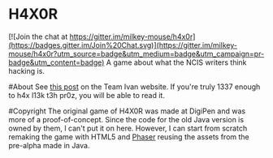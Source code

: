 # H4X0R

[![Join the chat at https://gitter.im/milkey-mouse/h4x0r](https://badges.gitter.im/Join%20Chat.svg)](https://gitter.im/milkey-mouse/h4x0r?utm_source=badge&utm_medium=badge&utm_campaign=pr-badge&utm_content=badge)
A game about what the NCIS writers think hacking is.

#About
See [this post](http://team-ivan.com/blog/2015/08/15/ubcrshyyl-lbhyy-pngpu-ba-rot13/) on the Team Ivan website. If you're truly 1337 enough to h4x l13k t3h pr0z, you will be able to read it.

#Copyright
The original game of H4X0R was made at DigiPen and was more of a proof-of-concept. Since the code for the old Java version is owned by them, I can't put it on here. However, I can start from scratch remaking the game with HTML5 and [Phaser](http://phaser.io/) reusing the assets from the pre-alpha made in Java.
